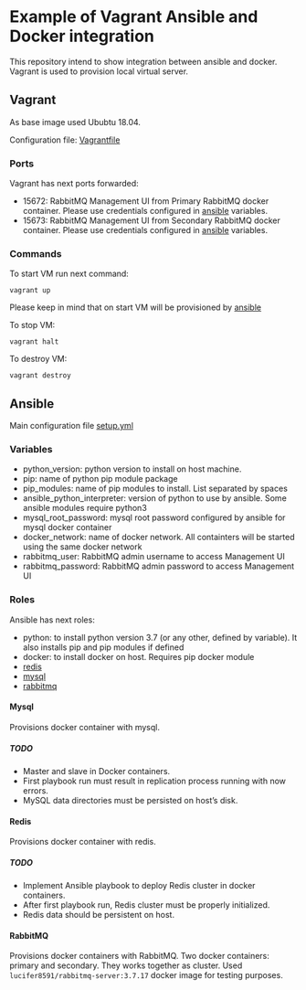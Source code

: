 # Example of Vagrant Ansible and Docker integration

This repository intend to show integration between ansible and docker. Vagrant is used to provision local virtual server.

## Vagrant

As base image used Ububtu 18.04.

Configuration file: [Vagrantfile](Vagrantfile)

### Ports

Vagrant has next ports forwarded:

* 15672: RabbitMQ Management UI from Primary RabbitMQ docker container. Please use credentials configured in [ansible](#Variables) variables.
* 15673: RabbitMQ Management UI from Secondary RabbitMQ docker container. Please use credentials configured in [ansible](#Variables) variables.


### Commands

To start VM run next command:
```
vagrant up
```
Please keep in mind that on start VM will be provisioned by [ansible](#Ansible)

To stop VM:

```
vagrant halt
```

To destroy VM:
```
vagrant destroy
```

## Ansible

Main configuration file [setup.yml](setup.yml)

### Variables

* python_version: python version to install on host machine.
* pip: name of python pip module package
* pip_modules: name of pip modules to install. List separated by spaces
* ansible_python_interpreter: version of python to use by ansible. Some ansible modules require python3
* mysql_root_password: mysql root password configured by ansible for mysql docker container
* docker_network: name of docker network. All containters will be started using the same docker network
* rabbitmq_user: RabbitMQ admin username to access Management UI
* rabbitmq_password: RabbitMQ admin password to access Management UI

### Roles

Ansible has next roles:
* python: to install python version 3.7 (or any other, defined by variable). It also installs pip and pip modules if defined
* docker: to install docker on host. Requires pip docker module
* [redis](#Redis)
* [mysql](#Mysql)
* [rabbitmq](#RabbitMQ)

#### Mysql

Provisions docker container with mysql.

##### TODO

* Master and slave in Docker containers.
* First playbook run must result in replication process running with now errors.
* MySQL data directories must be persisted on host’s disk.

#### Redis

Provisions docker container with redis.

##### TODO

* Implement Ansible playbook to deploy Redis cluster in docker containers.
* After first playbook run, Redis cluster must be properly initialized.
* Redis data should be persistent on host.


#### RabbitMQ

Provisions docker containers with RabbitMQ. Two docker containers: primary and secondary. They works together as cluster. Used `lucifer8591/rabbitmq-server:3.7.17` docker image for testing purposes.

